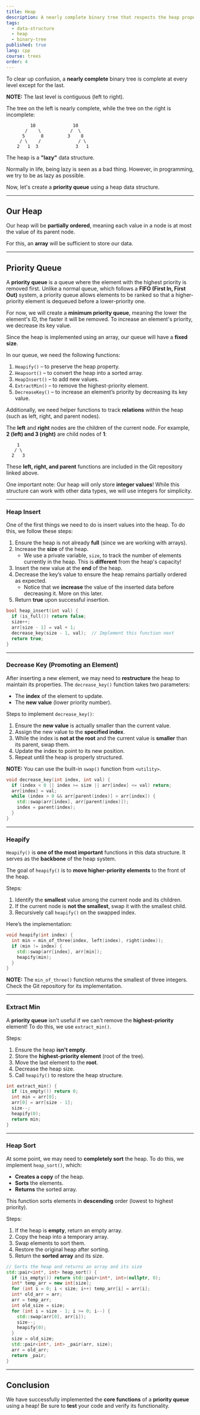 ```yaml
---
title: Heap
description: A nearly complete binary tree that respects the heap property.
tags:
  - data-structure
  - heap
  - binary-tree
published: true
lang: cpp
course: trees
order: 4
---
```


To clear up confusion, a **nearly complete** binary tree is complete at every level except for the last.

**NOTE:** The last level is contiguous (left to right).

The tree on the left is nearly complete, while the tree on the right is incomplete:
```
         10              10
       /    \           /  \
      5      8         3    8
     / \    /              / \
    2   1  3              3   1
```
The heap is a **"lazy"** data structure.

Normally in life, being lazy is seen as a bad thing. However, in programming, we try to be as lazy as possible.

Now, let's create a **priority queue** using a heap data structure.

---

## Our Heap
Our heap will be **partially ordered**, meaning each value in a node is at most the value of its parent node.

For this, an **array** will be sufficient to store our data.

---

## Priority Queue
A **priority queue** is a queue where the element with the highest priority is removed first. Unlike a normal queue, which follows a **FIFO (First In, First Out)** system, a priority queue allows elements to be ranked so that a higher-priority element is dequeued before a lower-priority one.

For now, we will create a **minimum priority queue**, meaning the lower the element's ID, the faster it will be removed. To increase an element's priority, we decrease its key value.

Since the heap is implemented using an array, our queue will have a **fixed size**.

In our queue, we need the following functions:
1. `Heapify()` – to preserve the heap property.
2. `Heapsort()` – to convert the heap into a sorted array.
3. `HeapInsert()` – to add new values.
4. `ExtractMin()` – to remove the highest-priority element.
5. `DecreaseKey()` – to increase an element’s priority by decreasing its key value.

Additionally, we need helper functions to track **relations** within the heap (such as left, right, and parent nodes).

The **left** and **right** nodes are the children of the current node. For example, **2 (left) and 3 (right)** are child nodes of **1**:
```
    1
   / \
  2   3
```
These **left, right, and parent** functions are included in the Git repository linked above.

One important note: Our heap will only store **integer values**! While this structure can work with other data types, we will use integers for simplicity.

---

### Heap Insert
One of the first things we need to do is insert values into the heap. To do this, we follow these steps:

1. Ensure the heap is not already **full** (since we are working with arrays).
2. Increase the **size** of the heap.
    - We use a private variable, `size`, to track the number of elements currently in the heap. This is **different** from the heap's capacity!
3. Insert the new value at the **end** of the heap.
4. Decrease the key’s value to ensure the heap remains partially ordered as expected.
    - Notice that we **increase** the value of the inserted data before decreasing it. More on this later.
5. Return **true** upon successful insertion.

```cpp
bool heap_insert(int val) {
  if (is_full()) return false;
  size++;
  arr[size - 1] = val + 1;
  decrease_key(size - 1, val);  // Implement this function next
  return true;
}
```

---

### Decrease Key (Promoting an Element)
After inserting a new element, we may need to **restructure** the heap to maintain its properties. The `decrease_key()` function takes two parameters: 
- The **index** of the element to update.
- The **new value** (lower priority number).

Steps to implement `decrease_key()`:
1. Ensure the **new value** is actually smaller than the current value.
2. Assign the new value to the **specified index**.
3. While the index is **not at the root** and the current value is **smaller** than its parent, swap them.
4. Update the index to point to its new position.
5. Repeat until the heap is properly structured.

**NOTE:** You can use the built-in `swap()` function from `<utility>`.
```cpp
void decrease_key(int index, int val) {
  if (index < 0 || index >= size || arr[index] <= val) return;
  arr[index] = val;
  while (index > 0 && arr[parent(index)] > arr[index]) {
    std::swap(arr[index], arr[parent(index)]);
    index = parent(index);
  }
}
```

---

### Heapify
`Heapify()` is **one of the most important** functions in this data structure. It serves as the **backbone** of the heap system.

The goal of `heapify()` is to **move higher-priority elements** to the front of the heap.

Steps:
1. Identify the **smallest** value among the current node and its children.
2. If the current node is **not the smallest**, swap it with the smallest child.
3. Recursively call `heapify()` on the swapped index.

Here’s the implementation:
```cpp
void heapify(int index) {
  int min = min_of_three(index, left(index), right(index));
  if (min != index) {
    std::swap(arr[index], arr[min]);
    heapify(min);
  }
}
```
**NOTE:** The `min_of_three()` function returns the smallest of three integers. Check the Git repository for its implementation.

---

### Extract Min
A **priority queue** isn't useful if we can't remove the **highest-priority** element! To do this, we use `extract_min()`.

Steps:
1. Ensure the heap **isn't empty**.
2. Store the **highest-priority element** (root of the tree).
3. Move the last element to the **root**.
4. Decrease the heap size.
5. Call `heapify()` to restore the heap structure.

```cpp
int extract_min() {
  if (is_empty()) return 0;
  int min = arr[0];
  arr[0] = arr[size - 1];
  size--;
  heapify(0);
  return min;
}
```

---

### Heap Sort
At some point, we may need to **completely sort** the heap. To do this, we implement `heap_sort()`, which:
- **Creates a copy** of the heap.
- **Sorts** the elements.
- **Returns** the sorted array.

This function sorts elements in **descending** order (lowest to highest priority).

Steps:
1. If the heap is **empty**, return an empty array.
2. Copy the heap into a temporary array.
3. Swap elements to sort them.
4. Restore the original heap after sorting.
5. Return the **sorted array** and its size.

```cpp
// Sorts the heap and returns an array and its size
std::pair<int*, int> heap_sort() {
  if (is_empty()) return std::pair<int*, int>(nullptr, 0);
  int* temp_arr = new int[size];
  for (int i = 0; i < size; i++) temp_arr[i] = arr[i];
  int* old_arr = arr;
  arr = temp_arr;
  int old_size = size;
  for (int i = size - 1; i >= 0; i--) {
    std::swap(arr[0], arr[i]);
    size--;
    heapify(0);
  }
  size = old_size;
  std::pair<int*, int> _pair(arr, size);
  arr = old_arr;
  return _pair;
}
```

---

## Conclusion
We have successfully implemented the **core functions** of a **priority queue** using a heap! Be sure to **test** your code and verify its functionality.
